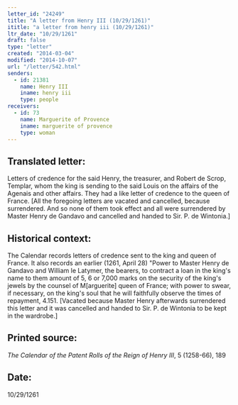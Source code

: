 ```yaml
---
letter_id: "24249"
title: "A letter from Henry III (10/29/1261)"
ititle: "a letter from henry iii (10/29/1261)"
ltr_date: "10/29/1261"
draft: false
type: "letter"
created: "2014-03-04"
modified: "2014-10-07"
url: "/letter/542.html"
senders:
  - id: 21381
    name: Henry III
    iname: henry iii
    type: people
receivers:
  - id: 73
    name: Marguerite of Provence
    iname: marguerite of provence
    type: woman
---
```

<h2> Translated letter:</h2>Letters of credence for the said Henry, the treasurer, and Robert de Scrop, Templar, whom the king is sending to the said Louis on the affairs of the Agenais and other affairs.  They had a like letter of credence to the queen of France.
[All the foregoing letters are vacated and cancelled, because surrendered.  And so none of them took effect and all were surrendered by Master Henry de Gandavo and cancelled and handed to Sir. P. de Wintonia.]
<h2 class="mt-4"> Historical context:</h2>The Calendar records letters of credence sent to the king and queen of France.  It also records an earlier (1261, April 28) "Power to Master Henry de Gandavo and William le Latymer, the bearers, to contract a loan in the king's name to them amount of 5, 6 or 7,000 marks on the security of the king's jewels by the counsel of M[arguerite] queen of France; with power to swear, if necessary, on the king's soul that he will faithfully observe the times of repayment, 4.151.  [Vacated because Master Henry afterwards surrendered this letter and it was cancelled and handed to Sir. P. de Wintonia to be kept in the wardrobe.]
<h2 class="mt-4"> Printed source:</h2><p><em>The Calendar of the Patent Rolls of the Reign of Henry III</em>, 5 (1258-66), 189</p><h2 class="mt-4"> Date:</h2>10/29/1261